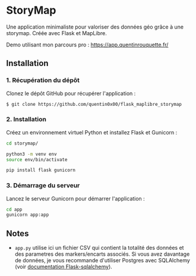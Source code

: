 # StoryMap

Une application minimaliste pour valoriser des données géo grâce à une storymap. Créée avec Flask et MapLibre.

Demo utilisant mon parcours pro : https://app.quentinrouquette.fr/

## Installation


### 1. Récupération du dépôt

Clonez le dépôt GitHub pour récupérer l'application :

```bash
$ git clone https://github.com/quentin0x00/flask_maplibre_storymap
```

### 2. Installation

Créez un environnement virtuel Python et installez Flask et Gunicorn :

```bash
cd storymap/

python3 -m venv env
source env/bin/activate

pip install flask gunicorn
```

### 3. Démarrage du serveur

Lancez le serveur Gunicorn pour démarrer l'application :

```bash
cd app
gunicorn app:app
```

## Notes

- `app.py` utilise ici un fichier CSV qui contient la totalité des données et des parametres des markers/encarts associés. Si vous avez davantage de données, je vous recommande d'utiliser Postgres avec SQLAlchemy (voir [documentation Flask-sqlalchemy](https://flask-sqlalchemy.readthedocs.io/en/stable/quickstart/)).
